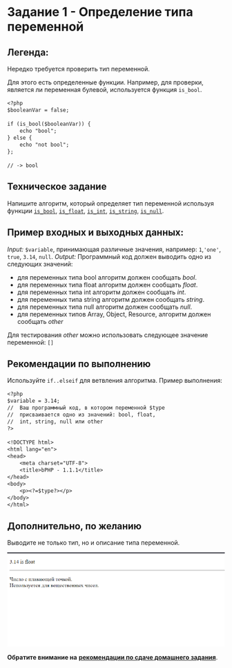 # Задание 1 - Определение типа переменной

## Легенда:
Нередко требуется проверить тип переменной.

Для этого есть определенные функции.
Например, для проверки, является ли переменная булевой, используется функция `is_bool`.
```php=
<?php
$booleanVar = false;

if (is_bool($booleanVar)) {
    echo "bool";
} else {
    echo "not bool";
};

// -> bool
```

## Техническое задание
Напишите алгоритм, который определяет тип переменной используя функции [`is_bool`](https://secure.php.net/manual/ru/function.is-bool.php),  [`is_float`](https://secure.php.net/manual/ru/function.is-float.php), [`is_int`](https://secure.php.net/manual/ru/function.is-int.php), [`is_string`](https://secure.php.net/manual/ru/function.is-string.php), [`is_null`](https://secure.php.net/manual/ru/function.is-null.php).

## Пример входных и выходных данных:
_Input:_ `$variable`, принимающая различные значения, например: `1`,`'one'`, `true`, `3.14`, `null`.
_Output:_ Программный код должен выводить одно из следующих значений:
* для переменных типа bool алгоритм должен сообщать _bool_.
* для переменных типа float алгоритм должен сообщать _float_.
* для переменных типа int алгоритм должен сообщать _int_.
* для переменных типа string алгоритм должен сообщать _string_.
* для переменных типа null алгоритм должен сообщать _null_.
* для переменных типов Array, Object, Resource, алгоритм должен сообщать _other_

Для тестирования _other_ можно использовать следующее значение переменной: `[]`

## Рекомендации по выполнению
Используйте `if..elseif` для ветвления алгоритма.
Пример выполнения:
```php=
<?php
$variable = 3.14;
//  Ваш программный код, в котором переменной $type
//  присваивается одно из значений: bool, float, 
//  int, string, null или other
?>

<!DOCTYPE html>
<html lang="en">
<head>
    <meta charset="UTF-8">
    <title>bPHP - 1.1.1</title>
</head>
<body>
    <p><?=$type?></p>
</body>
</html>
```

## Дополнительно, по желанию
Выводите не только тип, но и описание типа переменной.

![](img/readme/1.png)

**Обратите внимание на** [**рекомендации по сдаче домашнего задания**](https://github.com/netology-code/bphp-homeworks/blob/master/0-sharing/homework/README.md).

